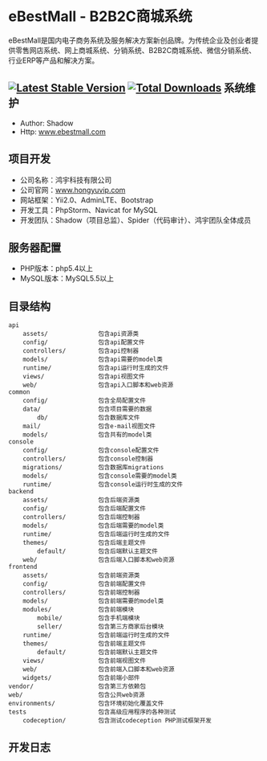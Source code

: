 eBestMall - B2B2C商城系统
===============================

eBestMall是国内电子商务系统及服务解决方案新创品牌。为传统企业及创业者提供零售网店系统、网上商城系统、分销系统、B2B2C商城系统、微信分销系统、行业ERP等产品和解决方案。

[![Latest Stable Version](https://poser.pugx.org/hongyukeji/ebestmall/v/stable.png)](https://packagist.org/packages/hongyukeji/ebestmall)
[![Total Downloads](https://poser.pugx.org/hongyukeji/ebestmall/downloads.png)](https://packagist.org/packages/hongyukeji/ebestmall)
系统维护
-------------------

* Author: Shadow
* Http: www.ebestmall.com

项目开发
-------------------

* 公司名称：鸿宇科技有限公司
* 公司官网：www.hongyuvip.com
* 网站框架：Yii2.0、AdminLTE、Bootstrap
* 开发工具：PhpStorm、Navicat for MySQL
* 开发团队：Shadow（项目总监）、Spider（代码审计）、鸿宇团队全体成员

服务器配置
-------------------

* PHP版本：php5.4以上
* MySQL版本：MySQL5.5以上

目录结构
-------------------

```
api
    assets/              包含api资源类
    config/              包含api配置文件
    controllers/         包含api控制器
    models/              包含api需要的model类
    runtime/             包含api运行时生成的文件
    views/               包含api视图文件
    web/                 包含api入口脚本和web资源
common
    config/              包含全局配置文件
    data/                包含项目需要的数据
        db/              包含数据库文件
    mail/                包含e-mail视图文件
    models/              包含共有的model类
console
    config/              包含console配置文件
    controllers/         包含console控制器
    migrations/          包含数据库migrations
    models/              包含console需要的model类
    runtime/             包含console运行时生成的文件
backend
    assets/              包含后端资源类
    config/              包含后端配置文件
    controllers/         包含后端控制器
    models/              包含后端需要的model类
    runtime/             包含后端运行时生成的文件
    themes/              包含后端主题文件
        default/         包含后端默认主题文件
    web/                 包含后端入口脚本和web资源
frontend
    assets/              包含前端资源类
    config/              包含前端配置文件
    controllers/         包含前端控制器
    models/              包含前端需要的model类
    modules/             包含前端模块
        mobile/          包含手机端模块
        seller/          包含第三方商家后台模块
    runtime/             包含前端运行时生成的文件
    themes/              包含前端主题文件
        default/         包含前端默认主题文件
    views/               包含前端视图文件
    web/                 包含前端入口脚本和web资源
    widgets/             包含前端小部件
vendor/                  包含第三方依赖包
web/                     包含公共web资源
environments/            包含环境初始化覆盖文件
tests                    包含高级应用程序的各种测试
    codeception/         包含测试codeception PHP测试框架开发
```

开发日志
-------------------

```

```
